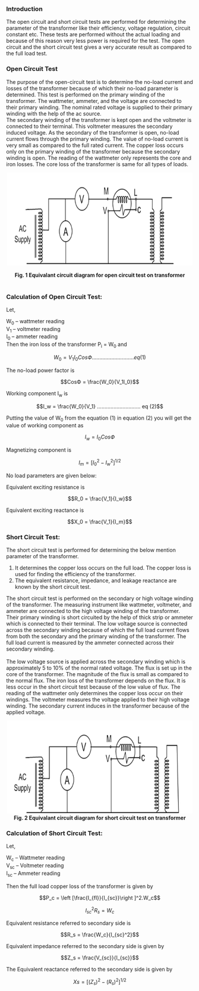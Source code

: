 ### Introduction 
The open circuit and short circuit tests are performed for determining the parameter of the transformer like their efficiency, voltage regulation, circuit constant etc. These tests are performed without the actual loading and because of this reason very less power is required for the test. The open circuit and the short circuit test gives a very accurate result as compared to the full load test.<br>

### Open Circuit Test
The purpose of the open-circuit test is to determine the no-load current and losses of the transformer because of which their no-load parameter is determined. This test is performed on the primary winding of the transformer. The wattmeter, ammeter, and the voltage are connected to their primary winding. The nominal rated voltage is supplied to their primary winding with the help of the ac source.<br>
The secondary winding of the transformer is kept open and the voltmeter is connected to their terminal. This voltmeter measures the secondary induced voltage. As the secondary of the transformer is open, no-load current flows through the primary winding.
The value of no-load current is very small as compared to the full rated current. The copper loss occurs only on the primary winding of the transformer because the secondary winding is open. The reading of the wattmeter only represents the core and iron losses. The core loss of the transformer is same for all types of loads.<br>

<Center><p><img src='images/open.PNG'  style="width:500px;height:250px;">
</p></Center>
<center><b>Fig. 1 Equivalant circuit diagram for open circuit test on transformer</b></center><br>


### Calculation of Open Circuit Test:
Let,<br>

W<sub>0</sub> – wattmeter reading<br>
V<sub>1</sub> – voltmeter reading<br>
I<sub>0</sub> – ammeter reading<br>
Then the iron loss of the transformer P<sub>i</sub> = W<sub>0</sub> and<br>

$$W_0 = V_1I_0CosФ ............................eq (1)$$

The no-load power factor is

$$CosФ = \frac{W_0}{V_1I_0}$$

Working component I<sub>w</sub> is

$$I_w = \frac{W_0}{V_1} .............................  eq (2)$$

Putting the value of W<sub>0</sub> from the equation (1) in equation (2) you will get the value of working component as

$$I_w = I_0CosФ$$

Magnetizing component is<br>

$$I_m = [{I_0}^2 - {I_w}^2]^{1/2}$$

No load parameters are given below:<br>

Equivalent exciting resistance is<br>

$$R_0 = \frac{V_1}{I_w}$$

Equivalent exciting reactance is

$$X_0 = \frac{V_1}{I_m}$$

### Short Circuit Test:

The short circuit test is performed for determining the below mention parameter of the transformer.<br>

1. It determines the copper loss occurs on the full load. The copper loss is used for finding the efficiency of the transformer.<br>
2. The equivalent resistance, impedance, and leakage reactance are known by the short circuit test.<br>

The short circuit test is performed on the secondary or high voltage winding of the transformer. The measuring instrument like wattmeter, voltmeter, and ammeter are connected to the high voltage winding of the transformer. Their primary winding is short circuited by the help of thick strip or ammeter which is connected to their terminal.
The low voltage source is connected across the secondary winding because of which the full load current flows from both the secondary and the primary winding of the transformer. The full load current is measured by the ammeter connected across their secondary winding.<br><br>
The low voltage source is applied across the secondary winding which is approximately 5 to 10% of the normal rated voltage. The flux is set up in the core of the transformer. The magnitude of the flux is small as compared to the normal flux.
The iron loss of the transformer depends on the flux. It is less occur in the short circuit test because of the low value of flux. The reading of the wattmeter only determines the copper loss occur on their windings. The voltmeter measures the voltage applied to their high voltage winding. The secondary current induces in the transformer because of the applied voltage.<br>

<Center><img src='images/short.PNG' style="width:500px;height:250px;"></Center>
<center><b>Fig. 2 Equivalant circuit diagram for short circuit test on transformer</b></center>

 
### Calculation of Short Circuit Test:

Let,<br>

W<sub>c</sub> – Wattmeter reading<br>
V<sub>sc</sub> – Voltmeter reading<br>
I<sub>sc</sub> – Ammeter reading<br>

Then the full load copper loss of the transformer is given by<br>

$$P_c =  \left [\frac{I_{fl}}{I_{sc}}\right ]^2.W_c$$

$$I_{sc}^2 R_s = W_c$$

Equivalent resistance referred to secondary side is

$$R_s = \frac{W_c}{I_{sc}^2}$$

Equivalent impedance referred to the secondary side is given by<br>

$$Z_s = \frac{V_{sc}}{I_{sc}}$$

The Equivalent reactance referred to the secondary side is given by<br>

$$Xs = [(Z_s)^2 - (R_s)^2]^{1/2}$$

